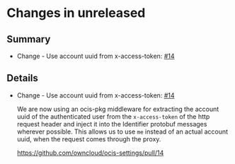 # Changes in unreleased

## Summary

* Change - Use account uuid from x-access-token: [#14](https://github.com/owncloud/ocis-settings/pull/14)

## Details

* Change - Use account uuid from x-access-token: [#14](https://github.com/owncloud/ocis-settings/pull/14)

   We are now using an ocis-pkg middleware for extracting the account uuid of the authenticated
   user from the `x-access-token` of the http request header and inject it into the Identifier
   protobuf messages wherever possible. This allows us to use `me` instead of an actual account
   uuid, when the request comes through the proxy.

   https://github.com/owncloud/ocis-settings/pull/14


